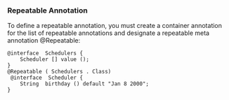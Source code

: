 ### Repeatable Annotation
To define a repeatable annotation, you must create a container annotation for the list of repeatable annotations and designate a repeatable meta annotation @Repeatable:
    
    @interface  Schedulers {
        Scheduler [] value ();
    }
    @Repeatable ( Schedulers . Class)
     @interface  Scheduler {
        String  birthday () default "Jan 8 2000";
    }
    
